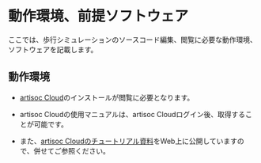 # 動作環境、前提ソフトウェア
ここでは、歩行シミュレーションのソースコード編集、閲覧に必要な動作環境、ソフトウェアを記載します。

## 動作環境
- [artisoc Cloud](https://mas.kke.co.jp/artisoccloud/)のインストールが閲覧に必要となります。

- artisoc Cloudの使用マニュアルは、artisoc Cloudログイン後、取得することが可能です。
- また、[artisoc Cloudのチュートリアル資料](https://mas.kke.co.jp/howto/artisoc-cloud-%e5%88%9d%e7%b4%9a%e3%83%81%e3%83%a5%e3%83%bc%e3%83%88%e3%83%aa%e3%82%a2%e3%83%ab)をWeb上に公開していますので、併せてご参照ください。

